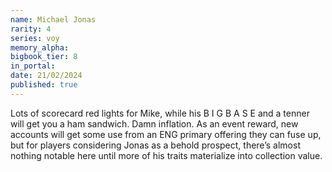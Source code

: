 ```yaml
---
name: Michael Jonas
rarity: 4
series: voy
memory_alpha:
bigbook_tier: 8
in_portal:
date: 21/02/2024
published: true
---
```


Lots of scorecard red lights for Mike, while his B I G B A S E and a tenner will get you a ham sandwich. Damn inflation. As an event reward, new accounts will get some use from an ENG primary offering they can fuse up, but for players considering Jonas as a behold prospect, there’s almost nothing notable here until more of his traits materialize into collection value.
